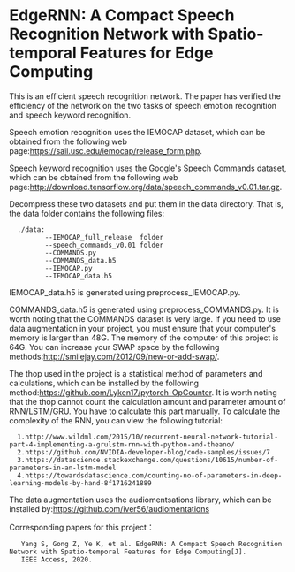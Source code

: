 # EdgeRNN: A Compact Speech Recognition Network with Spatio-temporal Features for Edge Computing

This is an efficient speech recognition network. The paper has verified the efficiency of the network on the two tasks of speech emotion recognition and speech keyword recognition.

Speech emotion recognition uses the IEMOCAP dataset, which can be obtained from the following web page:https://sail.usc.edu/iemocap/release_form.php.

Speech keyword recognition uses the Google's Speech Commands dataset, which can be obtained from the following web page:http://download.tensorflow.org/data/speech_commands_v0.01.tar.gz.

Decompress these two datasets and put them in the data directory. That is, the data folder contains the following files:

      ./data: 
             --IEMOCAP_full_release  folder
             --speech_commands_v0.01 folder
             --COMMANDS.py
             --COMMANDS_data.h5
             --IEMOCAP.py
             --IEMOCAP_data.h5
             

IEMOCAP_data.h5 is generated using preprocess_IEMOCAP.py.

COMMANDS_data.h5 is generated using preprocess_COMMANDS.py. It is worth noting that the COMMANDS dataset is very large. If you need to use data augmentation in your project, you must ensure that your computer's memory is larger than 48G. The memory of the computer of this project is 64G. You can increase your SWAP space by the following methods:http://smilejay.com/2012/09/new-or-add-swap/.

The thop used in the project is a statistical method of parameters and calculations, which can be installed by the following method:https://github.com/Lyken17/pytorch-OpCounter. It is worth noting that the thop cannot count the calculation amount and parameter amount of RNN/LSTM/GRU. You have to calculate this part manually. To calculate the complexity of the RNN, you can view the following tutorial: 

      1.http://www.wildml.com/2015/10/recurrent-neural-network-tutorial-part-4-implementing-a-grulstm-rnn-with-python-and-theano/
      2.https://github.com/NVIDIA-developer-blog/code-samples/issues/7
      3.https://datascience.stackexchange.com/questions/10615/number-of-parameters-in-an-lstm-model
      4.https://towardsdatascience.com/counting-no-of-parameters-in-deep-learning-models-by-hand-8f1716241889

The data augmentation uses the audiomentsations library, which can be installed by:https://github.com/iver56/audiomentations

Corresponding papers for this project：

       Yang S, Gong Z, Ye K, et al. EdgeRNN: A Compact Speech Recognition Network with Spatio-temporal Features for Edge Computing[J].
       IEEE Access, 2020.
